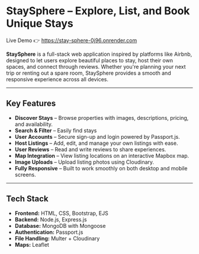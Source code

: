 # StaySphere – Explore, List, and Book Unique Stays

Live Demo 👉 https://stay-sphere-0j96.onrender.com

**StaySphere** is a full-stack web application inspired by platforms like Airbnb, designed to let users explore beautiful places to stay, host their own spaces, and connect through reviews. Whether you're planning your next trip or renting out a spare room, StaySphere provides a smooth and responsive experience across all devices.

---

## Key Features

- **Discover Stays** – Browse properties with images, descriptions, pricing, and availability.
- **Search & Filter** – Easily find stays 
- **User Accounts** – Secure sign-up and login powered by Passport.js.
- **Host Listings** – Add, edit, and manage your own listings with ease.
- **User Reviews** – Read and write reviews to share experiences.
- **Map Integration** – View listing locations on an interactive Mapbox map.
- **Image Uploads** – Upload listing photos using Cloudinary.
- **Fully Responsive** – Built to work smoothly on both desktop and mobile screens.

---

## Tech Stack

- **Frontend:** HTML, CSS, Bootstrap, EJS  
- **Backend:** Node.js, Express.js  
- **Database:** MongoDB with Mongoose  
- **Authentication:** Passport.js  
- **File Handling:** Multer + Cloudinary  
- **Maps:** Leaflet


